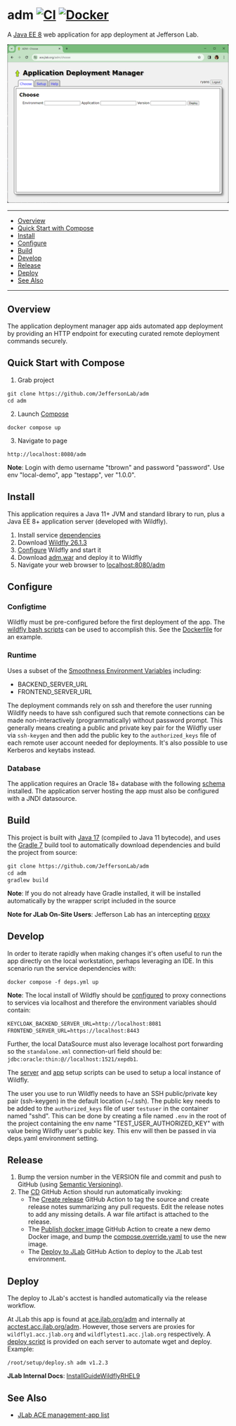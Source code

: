 # adm [![CI](https://github.com/JeffersonLab/adm/actions/workflows/ci.yml/badge.svg)](https://github.com/JeffersonLab/adm/actions/workflows/ci.yml) [![Docker](https://img.shields.io/docker/v/jeffersonlab/adm?sort=semver&label=DockerHub)](https://hub.docker.com/r/jeffersonlab/adm)
A [Java EE 8](https://en.wikipedia.org/wiki/Jakarta_EE) web application for app deployment at Jefferson Lab.


![Screenshot](https://github.com/JeffersonLab/adm/raw/main/Screenshot.png?raw=true "Screenshot")

---
- [Overview](https://github.com/JeffersonLab/adm#overview)
- [Quick Start with Compose](https://github.com/JeffersonLab/adm#quick-start-with-compose)
- [Install](https://github.com/JeffersonLab/adm#install)
- [Configure](https://github.com/JeffersonLab/adm#configure)
- [Build](https://github.com/JeffersonLab/adm#build)
- [Develop](https://github.com/JeffersonLab/adm#develop)
- [Release](https://github.com/JeffersonLab/adm#release)
- [Deploy](https://github.com/JeffersonLab/adm#deploy)
- [See Also](https://github.com/JeffersonLab/adm#see-also)
---

## Overview
The application deployment manager app aids automated app deployment by providing an HTTP endpoint for executing 
curated remote deployment commands securely.

## Quick Start with Compose
1. Grab project
```
git clone https://github.com/JeffersonLab/adm
cd adm
```
2. Launch [Compose](https://github.com/docker/compose)
```
docker compose up
```
3. Navigate to page
```
http://localhost:8080/adm
```

**Note**: Login with demo username "tbrown" and password "password".   Use env "local-demo", app "testapp", ver "1.0.0".

## Install
This application requires a Java 11+ JVM and standard library to run, plus a Java EE 8+ application server (developed with Wildfly).

1. Install service [dependencies](https://github.com/JeffersonLab/adm/blob/main/deps.yml)
2. Download [Wildfly 26.1.3](https://www.wildfly.org/downloads/)
3. [Configure](https://github.com/JeffersonLab/adm#configure) Wildfly and start it
4. Download [adm.war](https://github.com/JeffersonLab/workmap/releases) and deploy it to Wildfly
5. Navigate your web browser to [localhost:8080/adm](http://localhost:8080/adm)


## Configure

### Configtime
Wildfly must be pre-configured before the first deployment of the app.  The [wildfly bash scripts](https://github.com/JeffersonLab/wildfly#configure) can be used to accomplish this.  See the [Dockerfile](https://github.com/JeffersonLab/adm/blob/main/Dockerfile) for an example.

### Runtime
Uses a subset of the [Smoothness Environment Variables](https://github.com/JeffersonLab/smoothness#global-runtime) including:
- BACKEND_SERVER_URL
- FRONTEND_SERVER_URL

The deployment commands rely on ssh and therefore the user running Wildlfy needs to have ssh configured such that remote
connections can be made non-interactively (programmatically) without password prompt.  This generally means creating a 
public and private key pair for the Wildfly user via `ssh-keygen` and then add the public key to the `authorized_keys` 
file of each remote user account needed for deployments.   It's also possible to use Kerberos and keytabs instead.

### Database
The application requires an Oracle 18+ database with the following [schema](https://github.com/JeffersonLab/adm/tree/main/container/oracle/initdb.d) installed.   The application server hosting the app must also be configured with a JNDI datasource.

## Build
This project is built with [Java 17](https://adoptium.net/) (compiled to Java 11 bytecode), and uses the [Gradle 7](https://gradle.org/) build tool to automatically download dependencies and build the project from source:

```
git clone https://github.com/JeffersonLab/adm
cd adm
gradlew build
```
**Note**: If you do not already have Gradle installed, it will be installed automatically by the wrapper script included in the source

**Note for JLab On-Site Users**: Jefferson Lab has an intercepting [proxy](https://gist.github.com/slominskir/92c25a033db93a90184a5994e71d0b78)

## Develop
In order to iterate rapidly when making changes it's often useful to run the app directly on the local workstation, perhaps leveraging an IDE.  In this scenario run the service dependencies with:
```
docker compose -f deps.yml up
```
**Note**: The local install of Wildfly should be [configured](https://github.com/JeffersonLab/workmap#configure) to proxy connections to services via localhost and therefore the environment variables should contain:
```
KEYCLOAK_BACKEND_SERVER_URL=http://localhost:8081
FRONTEND_SERVER_URL=https://localhost:8443
```
Further, the local DataSource must also leverage localhost port forwarding so the `standalone.xml` connection-url field should be: `jdbc:oracle:thin:@//localhost:1521/xepdb1`.

The [server](https://github.com/JeffersonLab/wildfly/blob/main/scripts/server-setup.sh) and [app](https://github.com/JeffersonLab/wildfly/blob/main/scripts/app-setup.sh) setup scripts can be used to setup a local instance of Wildfly.

The user you use to run Wildfly needs to have an SSH public/private key pair (ssh-keygen) in the default location (~/.ssh).   The public key needs to be added to the `authorized_keys` file of user `testuser` in the container named "sshd".  This can be done by creating a file named `.env` in the root of the project containing the env name "TEST_USER_AUTHORIZED_KEY" with value being Wildfly user's public key.  This env will then be passed in via deps.yaml environment setting.

## Release
1. Bump the version number in the VERSION file and commit and push to GitHub (using [Semantic Versioning](https://semver.org/)).
2. The [CD](https://github.com/JeffersonLab/adm/blob/main/.github/workflows/cd.yml) GitHub Action should run automatically invoking:
    - The [Create release](https://github.com/JeffersonLab/java-workflows/blob/main/.github/workflows/gh-release.yml) GitHub Action to tag the source and create release notes summarizing any pull requests.   Edit the release notes to add any missing details.  A war file artifact is attached to the release.
    - The [Publish docker image](https://github.com/JeffersonLab/container-workflows/blob/main/.github/workflows/docker-publish.yml) GitHub Action to create a new demo Docker image, and bump the [compose.override.yaml](https://github.com/JeffersonLab/adm/blob/main/compose.override.yaml) to use the new image.
    - The [Deploy to JLab](https://github.com/JeffersonLab/general-workflows/blob/main/.github/workflows/jlab-deploy-app.yml) GitHub Action to deploy to the JLab test environment.

## Deploy
The deploy to JLab's acctest is handled automatically via the release workflow.

At JLab this app is found at [ace.jlab.org/adm](https://ace.jlab.org/adm) and internally at [acctest.acc.jlab.org/adm](https://acctest.acc.jlab.org/adm).  However, those servers are proxies for `wildfly1.acc.jlab.org` and `wildflytest1.acc.jlab.org` respectively.   A [deploy script](https://github.com/JeffersonLab/wildfly/blob/main/scripts/deploy.sh) is provided on each server to automate wget and deploy.  Example:

```
/root/setup/deploy.sh adm v1.2.3
```

**JLab Internal Docs**:  [InstallGuideWildflyRHEL9](https://accwiki.acc.jlab.org/do/view/SysAdmin/InstallGuideWildflyRHEL9)

## See Also
- [JLab ACE management-app list](https://github.com/search?q=org%3Ajeffersonlab+topic%3Aace+topic%3Amanagement-app&type=repositories)
